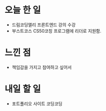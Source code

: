 # 오늘 한 일
- 드림코딩앨리 프론트엔드 강의 수강
- 부스트코스 CS50코칭 프로그램에 리더로 지원함.

# 느낀 점
- 책임감을 가지고 참여하고 싶어서

# 내일 할 일
- 포트폴리오 사이트 코딩코딩

